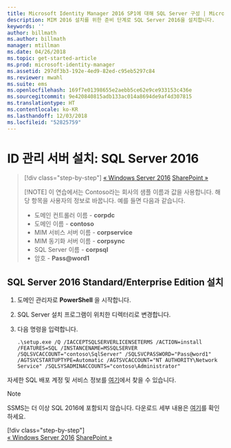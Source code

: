 ```yaml
---
title: Microsoft Identity Manager 2016 SP1에 대해 SQL Server 구성 | Microsoft Docs
description: MIM 2016 설치를 위한 준비 단계로 SQL Server 2016을 설치합니다.
keywords: ''
author: billmath
ms.author: billmath
manager: mtillman
ms.date: 04/26/2018
ms.topic: get-started-article
ms.prod: microsoft-identity-manager
ms.assetid: 297df3b3-192e-4ed9-82ed-c95eb5297c84
ms.reviewer: mwahl
ms.suite: ems
ms.openlocfilehash: 169f7e01398655e2aebb5ce62e9ce933153c436e
ms.sourcegitcommit: 9e420840815adb133ac014a8694de9af4d307815
ms.translationtype: HT
ms.contentlocale: ko-KR
ms.lasthandoff: 12/03/2018
ms.locfileid: "52825759"
---
```

# <a name="set-up-an-identity-management-server-sql-server-2016"></a>ID 관리 서버 설치: SQL Server 2016

> [!div class="step-by-step"]
> [« Windows Server 2016](prepare-server-ws2016.md)
> [SharePoint »](prepare-server-sharepoint.md)
> 
> [!NOTE]
> 이 연습에서는 Contoso라는 회사의 샘플 이름과 값을 사용합니다. 해당 항목을 사용자의 정보로 바꿉니다. 예를 들면 다음과 같습니다.
> - 도메인 컨트롤러 이름 - **corpdc**
> - 도메인 이름 - **contoso**
> - MIM 서비스 서버 이름 - **corpservice**
> - MIM 동기화 서버 이름 - **corpsync**
> - SQL Server 이름 - **corpsql**
> - 암호 - <strong>Pass@word1</strong>

## <a name="install-sql-server-2016-standardenterprise-edition"></a>**SQL Server 2016 Standard/Enterprise Edition** 설치

1. 도메인 관리자로 **PowerShell** 을 시작합니다.

2. SQL Server 설치 프로그램이 위치한 디렉터리로 변경합니다.

3. 다음 명령을 입력합니다.

    ```
    .\setup.exe /Q /IACCEPTSQLSERVERLICENSETERMS /ACTION=install /FEATURES=SQL /INSTANCENAME=MSSQLSERVER /SQLSVCACCOUNT="contoso\SqlServer" /SQLSVCPASSWORD="Pass@word1"   /AGTSVCSTARTUPTYPE=Automatic /AGTSVCACCOUNT="NT AUTHORITY\Network Service" /SQLSYSADMINACCOUNTS="contoso\Administrator"
    ```
자세한 SQL 배포 계정 및 서비스 정보를 [여기](https://docs.microsoft.com/sql/database-engine/configure-windows/configure-windows-service-accounts-and-permissions?view=sql-server-2017)에서 찾을 수 있습니다.
> [!NOTE]
> SSMS는 더 이상 SQL 2016에 포함되지 않습니다. 다운로드 세부 내용은 [여기](https://docs.microsoft.com/sql/ssms/download-sql-server-management-studio-ssms?view=sql-server-2017)를 확인하세요.
> 
> [!div class="step-by-step"]  
> [« Windows Server 2016](prepare-server-ws2016.md)
> [SharePoint »](prepare-server-sharepoint.md)
